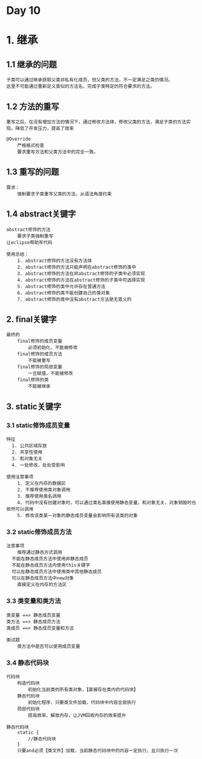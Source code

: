 # Day 10

# 1. 继承

## 1.1 继承的问题

```
子类可以通过继承获取父类非私有化成员，但父类的方法，不一定满足之类的情况。
这里不可能通过重新定义类似的方法名，完成子类特定的符合要求的方法。
```

## 1.2 方法的重写

```
重写之后，在没有增加方法的情况下，通过修改方法体，修改父类的方法，满足子类的方法实现。降低了开发压力，提高了效率

@Override
	严格格式检查
	要求重写方法和父类方法中的完全一致。
```

## 1.3 重写的问题

```
需求：
	强制要求子类重写父类的方法，从语法角度约束
```

## 1.4 abstract关键字

```
abstract修饰的方法
	要求子类强制重写
让eclipse帮助写代码

使用总结：
	1. abstract修饰的方法没有方法体
	2. abstract修饰的方法只能声明在abstract修饰的类中
	3. abstract修饰的方法在非abstract修饰的子类中必须实现
	4. abstract修饰的方法在abstract修饰的子类中可选择实现
	5. abstract修饰的类中允许存在普通方法
	6. abstract修饰的类不能创建自己的类对象
	7. abstract修饰的类中没有abstract方法是无意义的
```

## 2. final关键字

```
最终的
	final修饰的成员变量
		必须初始化，不能被修改
	final修饰的成员方法
		不能被重写
	final修饰的局部变量
		一旦赋值，不能被修改
	final修饰的类                                  
		不能被继承
```

## 3. static关键字

### 3.1 static修饰成员变量

```
特征
  1. 公共区域存放
  2. 共享性使用
  3. 和对象无关
  4. 一处修改，处处受影响

使用注意事项
	1. 定义在内存的数据区
	2. 不推荐使用类对象调用
	3. 推荐使用类名调用
	4. 代码中没有创建对象时，可以通过类名直接使用静态变量，和对象无关，对象销毁时也依然可以调用
	5. 修改该类某一对象的静态成员变量会影响所有该类的对象
```

### 3.2 static修饰成员方法

```
注意事项  
	推荐通过静态方式调用
  不能在静态成员方法中使用非静态成员
  不能在静态成员方法内使用this关键字
  可以在静态成员方法中使用类中其他静态成员
  可以在静态成员方法中new对象
	直接定义在内存的方法区
```

### 3.3 类变量和类方法

```
类变量 ==> 静态成员变量
类方法 ==> 静态成员方法
类成员 ==> 静态成员变量和方法

面试题
	类方法中是否可以使用成员变量
```

### 3.4 静态代码块

```
代码块
	构造代码块
		初始化当前类的所有类对象，【直接存在类内的代码块】
	静态代码块
		初始化程序，只要类文件加载，代码块中内容全部执行
	局部代码块
		提高效率，解放内存，让JVM回收内存的效率提升
		
静态代码块
	static {
		//静态代码块
	}
	只要and必须【类文件】加载，当前静态代码块中的内容一定执行，且只执行一次
```

